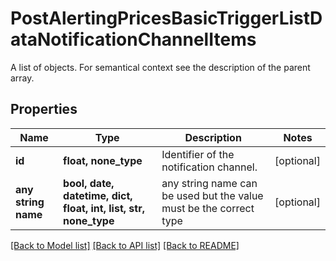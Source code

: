 # PostAlertingPricesBasicTriggerListDataNotificationChannelItems

A list of objects. For semantical context see the description of the parent array.

## Properties
Name | Type | Description | Notes
------------ | ------------- | ------------- | -------------
**id** | **float, none_type** | Identifier of the notification channel. | [optional] 
**any string name** | **bool, date, datetime, dict, float, int, list, str, none_type** | any string name can be used but the value must be the correct type | [optional]

[[Back to Model list]](../README.md#documentation-for-models) [[Back to API list]](../README.md#documentation-for-api-endpoints) [[Back to README]](../README.md)


